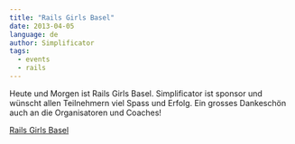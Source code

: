 ```yaml
---
title: "Rails Girls Basel"
date: 2013-04-05
language: de
author: Simplificator
tags:
  - events
  - rails
---
```


Heute und Morgen ist Rails Girls Basel. Simplificator ist sponsor und wünscht allen Teilnehmern viel Spass und Erfolg. Ein grosses Dankeschön auch an die Organisatoren und Coaches!

  
[Rails Girls Basel](http://railsgirls.com/basel)
